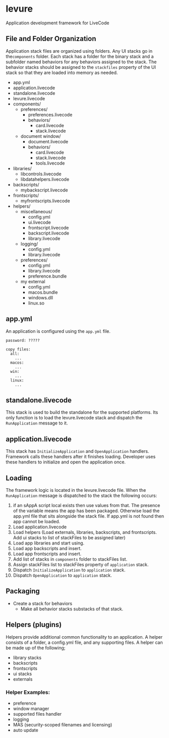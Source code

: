 # levure 
Application development framework for LiveCode

## File and Folder Organization

Application stack files are organized using folders. Any UI stacks go in the`components` folder. Each stack has a folder for the binary stack and a subfolder named behaviors for any behaviors assigned to the stack. The behavior stacks should be assigned to the `stackfiles` property of the UI stack so that they are loaded into memory as needed.

- app.yml
- application.livecode
- standalone.livecode
- levure.livecode
- components/
  - preferences/
    - preferences.livecode
    - behaviors/
      - card.livecode
      - stack.livecode
  - document window/
    - document.livecode
    - behaviors/
      - card.livecode
      - stack.livecode
      - tools.livecode
- libraries/
  - libcontrols.livecode
  - libdatahelpers.livecode
- backscripts/
  - mybackscript.livecode
- frontscripts/
  - myfrontscripts.livecode
- helpers/
  - miscellaneous/
    - config.yml
    - ui.livecode
    - frontscript.livecode
    - backscript.livecode
    - library.livecode
  - logging/
    - config.yml
    - library.livecode
  - preferences/
    - config.yml
    - library.livecode
    - preference.bundle
  - my external
    - config.yml
    - macos.bundle
    - windows.dll
    - linux.so
  
## app.yml

An application is configured using the `app.yml` file. 

```
password: ?????

copy files:
  all:
    ...
  macos:
    ...
  win:
    ...
  linux:
    ...
```

## standalone.livecode

This stack is used to build the standalone for the supported platforms. Its only function is to load the levure.livecode stack and dispatch the `RunApplication` message to it.

## application.livecode

This stack has `InitializeApplication` and `OpenApplication` handlers. Framework calls these handlers after it finishes loading. Developer uses these handlers to initialize and open the application once.
  
## Loading

The framework logic is located in the levure.livecode file. When the `RunApplication` message is dispatched to the stack the following occurs:

1. if an sAppA script local exists then use values from that. The presence of the variable means the app has been packaged. Otherwise load the app.yml file that sits alongside the stack file. If app.yml is not found then app cannot be loaded.
2. Load application.livecode
3. Load helpers (Load externals, libraries, backscripts, and frontscripts. Add ui stacks to list of stackFiles to be assigned later)
4. Load app libraries and start using.
5. Load app backscripts and insert.
6. Load app frontscripts and insert.
8. Add list of stacks in `components` folder to stackFiles list.
9. Assign stackFiles list to stackFiles property of `application` stack.
10. Dispatch `InitializeApplication` to `application` stack.
11. Dispatch `OpenApplication` to `application` stack.

## Packaging

- Create a stack for behaviors
  - Make all behavior stacks substacks of that stack.

## Helpers (plugins)

Helpers provide additional common functionality to an application. A helper consists of a folder, a config.yml file, and any supporting files. A helper can be made up of the following;

- library stacks
- backscripts
- frontscripts
- ui stacks
- externals

### Helper Examples:

- preference
- window manager
- supported files handler
- logging
- MAS (security-scoped filenames and licensing)
- auto update